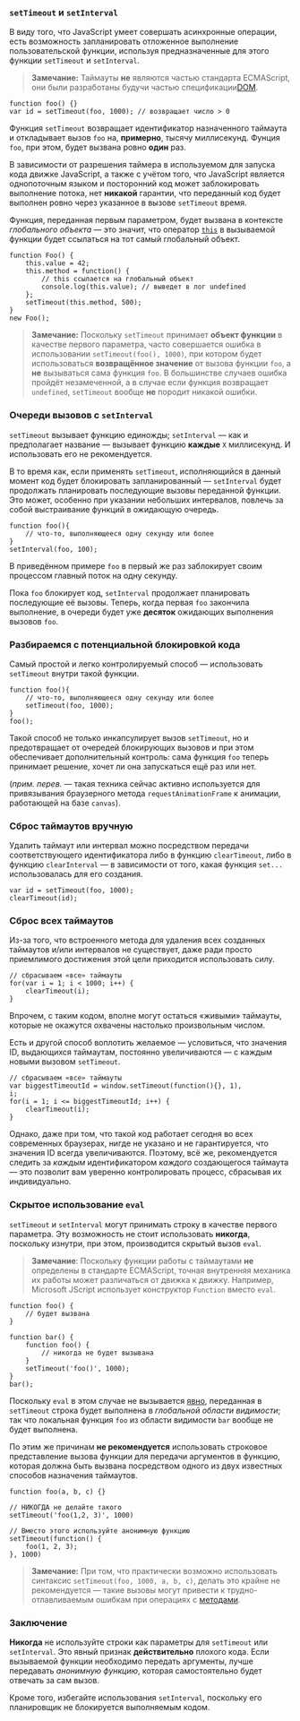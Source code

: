 ### `setTimeout` и `setInterval`

В виду того, что JavaScript умеет совершать асинхронные операции, есть возможность запланировать отложенное выполнение пользовательской функции, используя предназначенные для этого функции `setTimeout` и `setInterval`.

> **Замечание:** Таймауты **не** являются частью стандарта ECMAScript, они были разработаны будучи частью спецификации[DOM][1].

    function foo() {}
    var id = setTimeout(foo, 1000); // возвращает число > 0

Функция `setTimeout` возвращает идентификатор назначенного таймаута и откладывает вызов `foo` на, **примерно**, тысячу миллисекунд. Фунция `foo`, при этом, будет вызвана ровно **один** раз.

В зависимости от разрешения таймера в используемом для запуска кода движке JavaScript, а также с учётом того, что JavaScript является однопоточным языком и посторонний код может заблокировать выполнение потока, нет **никакой** гарантии, что переданный код будет выполнен ровно через указанное в вызове `setTimeout` время.

Функция, переданная первым параметром, будет вызвана в контексте *глобального объекта* — это значит, что оператор [`this`](#function.this) в вызываемой функции будет ссылаться на тот самый глобальный объект.

    function Foo() {
        this.value = 42;
        this.method = function() {
            // this ссылается на глобальный объект
            console.log(this.value); // выведет в лог undefined
        };
        setTimeout(this.method, 500);
    }
    new Foo();


> **Замечание:** Поскольку `setTimeout` принимает **объект функции** в качестве первого параметра, часто совершается ошибка в использовании `setTimeout(foo(), 1000)`, при котором будет использоваться **возвращённое значение** от вызова функции `foo`, а **не** вызываться сама функция `foo`. В большинстве случаев ошибка пройдёт незамеченной, а в случае если функция возвращает `undefined`, `setTimeout` вообще **не** породит никакой ошибки.

### Очереди вызовов с `setInterval`

`setTimeout` вызывает функцию единожды; `setInterval` — как и предполагает название — вызывает функцию **каждые** `X` миллисекунд. И использовать его не рекомендуется.

В то время как, если применять `setTimeout`, исполняющийся в данный момент код будет блокировать запланированный — `setInterval` будет продолжать планировать последующие вызовы переданной функции. Это может, особенно при указании небольших интервалов, повлечь за собой выстраивание функций в ожидающую очередь.

    function foo(){
        // что-то, выполняющееся одну секунду или более
    }
    setInterval(foo, 100);

В приведённом примере `foo` в первый же раз заблокирует своим процессом главный поток на одну секунду.

Пока `foo` блокирует код, `setInterval` продолжает планировать последующие её вызовы. Теперь, когда первая `foo` закончила выполнение, в очереди будет уже **десяток** ожидающих выполнения вызовов `foo`.

### Разбираемся с потенциальной блокировкой кода

Самый простой и легко контролируемый способ — использовать `setTimeout` внутри такой функции.

    function foo(){
        // что-то, выполняющееся одну секунду или более
        setTimeout(foo, 1000);
    }
    foo();

Такой способ не только инкапсулирует вызов `setTimeout`, но и предотвращает от очередей блокирующих вызовов и при этом обеспечивает дополнительный контроль: сама функция `foo` теперь принимает решение, хочет ли она запускаться ещё раз или нет.

(_прим. перев._ — такая техника сейчас активно используется для привязывания браузерного метода `requestAnimationFrame` к анимации, работающей на базе `canvas`).

### Сброс таймаутов вручную

Удалить таймаут или интервал можно посредством передачи соответствующего идентификатора либо в функцию `clearTimeout`, либо в функцию `clearInterval` — в зависимости от того, какая функция `set...` использовалась для его создания.

    var id = setTimeout(foo, 1000);
    clearTimeout(id);

### Сброс всех таймаутов

Из-за того, что встроенного метода для удаления всех созданных таймаутов и/или интервалов не существует, даже ради просто приемлимого достижения этой цели приходится использовать силу.

    // сбрасываем «все» таймауты
    for(var i = 1; i < 1000; i++) {
        clearTimeout(i);
    }

Впрочем, с таким кодом, вполне могут остаться «живыми» таймауты, которые не окажутся охвачены настолько произвольным числом.

Есть и другой способ воплотить желаемое — условиться, что значения ID, выдающихся таймаутам, постоянно увеличиваются — с каждым новыми вызовом `setTimeout`.

    // сбрасываем «все» таймауты
    var biggestTimeoutId = window.setTimeout(function(){}, 1),
    i;
    for(i = 1; i <= biggestTimeoutId; i++) {
        clearTimeout(i);
    }

Однако, даже при том, что такой код работает сегодня во всех современных браузерах, нигде не указано и не гарантируется, что значения ID всегда увеличиваются. Поэтому, всё же, рекомендуется следить за *каждым* идентификатором *каждого* создающегося таймаута —  это позволит вам уверенно контролировать процесс, сбрасывая их индивидуально.

### Скрытое использование `eval`

`setTimeout` и `setInterval` могут принимать строку в качестве первого параметра. Эту возможность не стоит использовать **никогда**, поскольку изнутри, при этом, производится скрытый вызов `eval`.

> **Замечание**: Поскольку функции работы с таймаутами **не** определены в стандарте ECMAScript, точная внутренняя механика их работы может различаться от движка к движку. Например, Microsoft JScript использует конструктор `Function` вместо `eval`.

    function foo() {
        // будет вызвана
    }

    function bar() {
        function foo() {
            // никогда не будет вызывана
        }
        setTimeout('foo()', 1000);
    }
    bar();

Поскольку `eval` в этом случае не вызывается [явно](#core.eval), переданная в `setTimeout` строка будет выполнена в *глобальной области видимости*; так что локальная функция `foo` из области видимости `bar` вообще не будет выполнена.

По этим же причинам **не рекомендуется** использовать строковое представление вызова функции для передачи аргументов в функцию, которая должна быть вызвана посредством одного из двух известных способов назначения таймаутов.

    function foo(a, b, c) {}

    // НИКОГДА не делайте такого
    setTimeout('foo(1,2, 3)', 1000)

    // Вместо этого используйте анонимную функцию
    setTimeout(function() {
        foo(1, 2, 3);
    }, 1000)

> **Замечание:** При том, что практически возможно использовать синтаксис `setTimeout(foo, 1000, a, b, c)`, делать это крайне не рекомендуется — такие вызовы могут привести к трудно-отлавливаемым ошибкам при операциях с [методами](#function.this).

### Заключение

**Никогда** не используйте строки как параметры для `setTimeout` или `setInterval`. Это явный признак **действительно** плохого кода. Если вызываемой функции необходимо передать аргументы, лучше передавать *анонимную функцию*, которая самостоятельно будет отвечать за сам вызов.

Кроме того, избегайте использования `setInterval`, поскольку его планировщик не блокируется выполняемым кодом.

[1]: http://ru.wikipedia.org/wiki/Document_Object_Model "Document Object Model"

